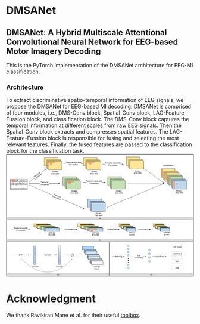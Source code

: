 # DMSANet
## DMSANet: A Hybrid Multiscale Attentional Convolutional Neural Network for EEG-based Motor Imagery Decoding
This is the PyTorch implementation of the DMSANet architecture for EEG-MI classification.
### Architecture
To extract discriminative spatio-temporal information of EEG signals, we propose the DMSANet for EEG-based MI decoding. DMSANet is comprised of four modules, i.e., DMS-Conv block, Spatial-Conv block, LAG-Feature-Fussion block, and classification block. The DMS-Conv block captures the temporal information at different scales from raw EEG signals. Then the Spatial-Conv block extracts and compresses spatial features. The LAG-Feature-Fussion block is responsible for fusing and selecting the most relevant features. Finally, the fused features are passed to the classification block for the classification task.
![DMSANet](DMSANet.png)

# Acknowledgment
We thank Ravikiran Mane et al. for their useful [toolbox](https://github.com/ravikiran-mane/FBCNet).
